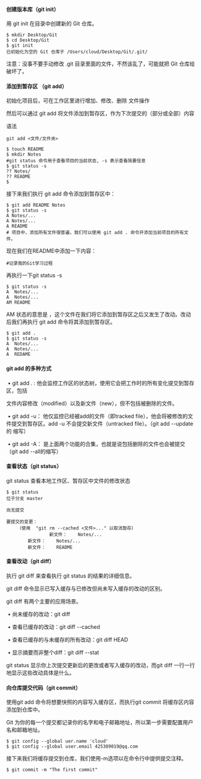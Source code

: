 #### 创建版本库（git init）

用 git init 在目录中创建新的 Git 仓库。 

```shell
$ mkdir Desktop/Git
$ cd Desktop/Git
$ git init
已初始化为空的 Git 仓库于 /Users/cloud/Desktop/Git/.git/
```

注意：没事不要手动修改 .git 目录里面的文件，不然该乱了，可能就把 Git 仓库给破坏了。



#### 添加到暂存区 （git add）

初始化项目后，可在工作区里进行增加、修改、删除 文件操作

然后可以通过 git add 将文件添加到暂存区，作为下次提交的（部分或全部）内容

语法

```shell
git add <文件/文件夹>
```

```shell
$ touch README
$ mkdir Notes
#git status 命令用于查看项目的当前状态, -s 表示查看简要信息
$ git status -s 
?? Notes/ 
?? README
$
```

接下来我们执行 git add 命令添加到暂存区中：

```shell
$ git add README Notes
$ git status -s
A Notes/...
A Notes/...
A README
# 项目中，添加所有文件很普遍，我们可以使用 git add . 命令开添加当前项目的所有文件。
```

现在我们在README中添加一下内容：

```shell
#记录我的Git学习过程
```

再执行一下git status -s

```shell
$ git status -s
A  Notes/...
A  Notes/...
AM README 
```

AM  状态的意思是 ，这个文件在我们将它添加到暂存区之后又发生了改动。改动后我们再执行 git add 命令将其添加到暂存区。

```shell
$ git add .
$ git status -s
A  Notes/...
A  Notes/...
A  REDAME
```



#### git add 的多种方式

​	• git add .  :    他会监控工作区的状态树，使用它会把工作时的所有变化提交到暂存区，包括

文件内容修改（modified）以及新文件（new），但不包括被删除的文件。

​	• git add -u： 他仅监控已经被add的文件（即tracked file），他会将被修改的文件提交到暂存区。add -u 不会提交新文件（untracked file）。（git add --update的 缩写）

​	• git add -A： 是上面两个功能的合集，也就是说包括删除的文件也会被提交（git add --all的缩写）



#### 查看状态（git status）

git status 查看本地工作区、暂存区中文件的修改状态

```shell
$ git status 
位于分支 master

尚无提交

要提交的变更：
	（使用  "git rm --cached <文件>..." 以取消暂存）
			 	新文件：	Notes/...
        新文件：	Notes/...
        新文件：	README

```



#### 查看改动（git diff）

执行 git diff 来查看执行 git status 的结果的详细信息。

git  diff 命令显示已写入缓存与已修改但尚未写入缓存的改动的区别。

git diff 有两个主要的应用场景。

​	• 尚未缓存的改动：git diff

​	• 查看已缓存的改动：git diff --cached

​	• 查看已缓存的与未缓存的所有改动：git diff HEAD

​	• 显示摘要而非整个diff：git diff --stat

git status 显示你上次提交更新后的更改或者写入缓存的改动，而git diff 一行一行地显示这些改动具体是什么。



#### 向仓库提交代码（git commit）

使用git add 命令将想要快照的内容写入缓存区，而执行git commit 将缓存区内容添加到仓库中。

Git 为你的每一个提交都记录你的名字和电子邮箱地址，所以第一步需要配置用户名和邮箱地址。

```shell
$ git config --global uer.name 'cloud'
$ git config --global user.email 425389019@qq.com
```

接下来我们将缓存提交到仓库，我们使用-m选项以在命令行中提供提交注释。

```shell
$ git commit -m "The first commit"
```

